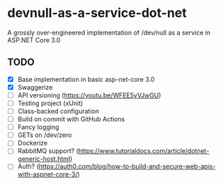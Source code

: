 # devnull-as-a-service-dot-net

A grossly over-engineered implementation of /dev/null as a service in ASP.NET Core 3.0

## TODO

- [x] Base implementation in basic asp-net-core 3.0
- [x] Swaggerize
- [ ] API versioning (https://youtu.be/WFEE5yVJwGU)
- [ ] Testing project (xUnit)
- [ ] Class-backed configuration
- [ ] Build on commit with GitHub Actions
- [ ] Fancy logging
- [ ] GETs on /dev/zero
- [ ] Dockerize
- [ ] RabbitMQ support? (https://www.tutorialdocs.com/article/dotnet-generic-host.html)
- [ ] Auth? (https://auth0.com/blog/how-to-build-and-secure-web-apis-with-aspnet-core-3/)
